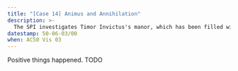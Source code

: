 ```yaml
---
title: "[Case 14] Animus and Annihilation"
description: >-
  The SPI investigates Timor Invictus's manor, which has been filled with celestial energy, making it inaccessible to the undead.
datestamp: 50-06-03/00
when: AC50 Vis 03
---
```


Positive things happened. TODO
